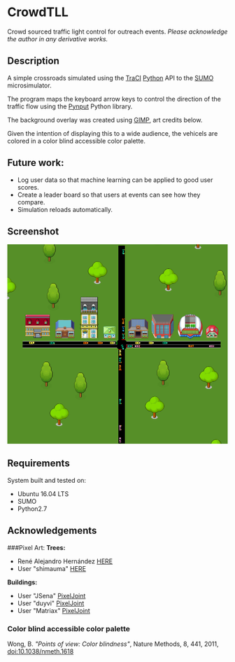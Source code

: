 # CrowdTLL
Crowd sourced traffic light control for outreach events.
*Please acknowledge the author in any derivative works.*

## Description
A simple crossroads simulated using the [TraCI](http://sumo.dlr.de/wiki/TraCI) [Python](https://www.python.org/) API to the [SUMO](http://www.sumo.dlr.de/) microsimulator.

The program maps the keyboard arrow keys to control the direction of the traffic flow using the [Pynput](https://pypi.python.org/pypi/pynput) Python library.

The background overlay was created using [GIMP](https://www.gimp.org/), art credits below.

Given the intention of displaying this to a wide audience, the vehicels are colored in a color blind accessible color palette.

## Future work:
- Log user data so that machine learning can be applied to good user scores.
- Create a leader board so that users at events can see how they compare.
- Simulation reloads automatically.

## Screenshot
![alt text](./images/screenshot.png?raw=true "A screenschot of CrowdTLL in action.")

## Requirements
System built and tested on:
- Ubuntu 16.04 LTS
- SUMO
- Python2.7

## Acknowledgements
###Pixel Art:
**Trees:**
- René Alejandro Hernández [HERE](https://design.tutsplus.com/tutorials/how-to-create-an-isometric-pixel-art-tree-in-adobe-photoshop--cms-23606)
- User "shimauma" [HERE](https://forum.unity3d.com/threads/pixel-art-how-to-keep-original-sprite-size-in-game.241281/)

**Buildings:**
- User "JSena" [PixelJoint](http://pixeljoint.com/pixelart/44722.htm)
- User "duyvi" [PixelJoint](http://pixeljoint.com/p/9540.htm)
- User "Matriax" [PixelJoint](http://pixeljoint.com/p/644.htm)

### Color blind accessible color palette
Wong, B. *"Points of view: Color blindness"*, Nature Methods, 8, 441, 2011, [doi:10.1038/nmeth.1618](http://www.nature.com/nmeth/journal/v8/n6/full/nmeth.1618.html) 

